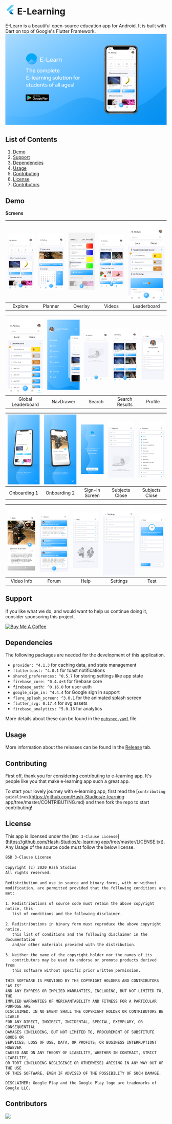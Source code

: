 # <img src="android/app/src/main/res/mipmap-xxhdpi/ic_launcher.png" alt="icon" width=30> E-Learning

E-Learn is a beautiful open-source education app for Android. It is built with Dart on top of Google's Flutter Framework.
<img alt='E-Learn UI Mockup' src='demo/Frame 1.png'/>

## List of Contents

1. [Demo](#demo)
2. [Support](#support)
3. [Dependencies](#dependencies)
4. [Usage](#usage)
5. [Contributing](#contributing)
6. [License](#license)
7. [Contributors](#contributors)

## Demo

**Screens**

| ![](demo/Screen/Home.png) | ![](demo/Screen/Calendar.png) | ![](demo/Screen/Home/Overlay.png) | ![](demo/Screen/Videos.png) | ![](demo/Screen/Stats/Local.png) |
| :-------------: | :-------------:  | :-------------:  | :-------------:  | :-------------:  |
|     Explore     |    Planner    |    Overlay     |     Videos       |     Leaderboard     |


| ![](demo/Screen/Stats/Global.png) | ![](demo/Screen/NavDrawer.png) | ![](demo/Screen/Home/Search.png) | ![](demo/Screen/Home/Search/Results.png) | ![](demo/Screen/Profile.png) |
| :-------------: | :-------------:  | :-------------:  | :-------------:  | :-------------:  |
|     Global Leaderboard    |    NavDrawer    |    Search     |     Search Results      |     Profile     |


| ![](demo/Screen/Onboarding/1.png) | ![](demo/Screen/Onboarding/2.png)| ![](demo/Screen/Onboarding/3.png)       | ![](demo/Screen/Subjects/Close.png)  | ![](demo/Screen/Subjects/Open.png)|
| :-------------:  | :-------------: | :-------------:       | :-------------:  | :-------------: |
|  Onboarding 1    |    Onboarding 2       |  Sign-in Screen    | Subjects Close   | Subjects Close  |

| ![](demo/Screen/Video/Open.png) | ![](demo/Screen/Forum.png) | ![](demo/Screen/Help.png) | ![](demo/Screen/Settings.png) | ![](demo/Screen/Test.png) |
| :-------------: | :-------------:  | :-------------:  | :-------------:  | :-------------:  |
|     Video Info    |    Forum    |    Help     |     Settings       |     Test     |


## Support

If you like what we do, and would want to help us continue doing it, consider sponsoring this project.

<a href="https://www.buymeacoffee.com/HashStudios" target="_blank"><img src="https://cdn.buymeacoffee.com/buttons/default-orange.png" alt="Buy Me A Coffee" height=51 width=217></a>

## Dependencies

The following packages are needed for the development of this application.

- `provider: ^4.1.3` for caching data, and state management
- `fluttertoast: ^4.0.1` for toast notifications
- `shared_preferences: ^0.5.7` for storing settings like app state
- `firebase_core: ^0.4.4+3` for firebase core
- `firebase_auth: ^0.16.0` for user auth
- `google_sign_in: ^4.4.4` for Google sign in support
- `flare_splash_screen: ^3.0.1` for the animated splash screen
- `flutter_svg: 0.17.4` for svg assets
- `firebase_analytics: ^5.0.16` for analytics

More details about these can be found in the [`pubspec.yaml`](https://github.com/Hash-Studios/e-learning-app/tree/master/pubspec.yaml) file.

## Usage

More information about the releases can be found in the [Release](https://github.com/Hash-Studios/e-learning-app/releases) tab.

## Contributing

First off, thank you for considering contributing to e-learning app. It's people like you that make e-learning app such a great app.

To start your lovely journey with e-learning app, first read the [`contributing guidelines`](https://github.com/Hash-Studios/e-learning app/tree/master/CONTRIBUTING.md) and then fork the repo to start contributing!

## License

This app is licensed under the [`BSD 3-Clause License`](https://github.com/Hash-Studios/e-learning app/tree/master/LICENSE.txt).
Any Usage of the source code must follow the below license.

```
BSD 3-Clause License

Copyright (c) 2020 Hash Studios
All rights reserved.

Redistribution and use in source and binary forms, with or without
modification, are permitted provided that the following conditions are met:

1. Redistributions of source code must retain the above copyright notice, this
   list of conditions and the following disclaimer.

2. Redistributions in binary form must reproduce the above copyright notice,
   this list of conditions and the following disclaimer in the documentation
   and/or other materials provided with the distribution.

3. Neither the name of the copyright holder nor the names of its
   contributors may be used to endorse or promote products derived from
   this software without specific prior written permission.

THIS SOFTWARE IS PROVIDED BY THE COPYRIGHT HOLDERS AND CONTRIBUTORS "AS IS"
AND ANY EXPRESS OR IMPLIED WARRANTIES, INCLUDING, BUT NOT LIMITED TO, THE
IMPLIED WARRANTIES OF MERCHANTABILITY AND FITNESS FOR A PARTICULAR PURPOSE ARE
DISCLAIMED. IN NO EVENT SHALL THE COPYRIGHT HOLDER OR CONTRIBUTORS BE LIABLE
FOR ANY DIRECT, INDIRECT, INCIDENTAL, SPECIAL, EXEMPLARY, OR CONSEQUENTIAL
DAMAGES (INCLUDING, BUT NOT LIMITED TO, PROCUREMENT OF SUBSTITUTE GOODS OR
SERVICES; LOSS OF USE, DATA, OR PROFITS; OR BUSINESS INTERRUPTION) HOWEVER
CAUSED AND ON ANY THEORY OF LIABILITY, WHETHER IN CONTRACT, STRICT LIABILITY,
OR TORT (INCLUDING NEGLIGENCE OR OTHERWISE) ARISING IN ANY WAY OUT OF THE USE
OF THIS SOFTWARE, EVEN IF ADVISED OF THE POSSIBILITY OF SUCH DAMAGE.
```

```
DISCLAIMER: Google Play and the Google Play logo are trademarks of Google LLC.
```

## Contributors

<a href="https://github.com/Hash-Studios/e-learning app/graphs/contributors">
  <img src="https://contributors-img.web.app/image?repo=Hash-Studios/e-learning app" />
</a>
